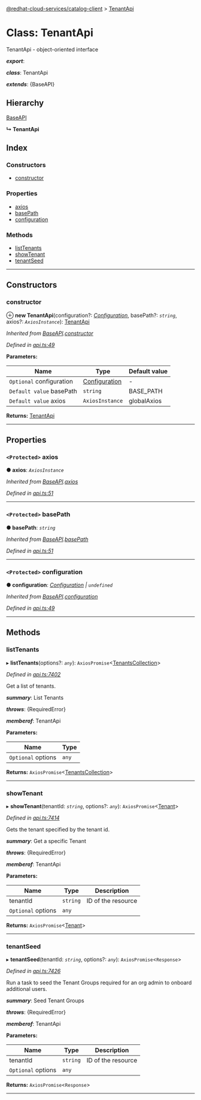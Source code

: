 [@redhat-cloud-services/catalog-client](../README.md) > [TenantApi](../classes/tenantapi.md)

# Class: TenantApi

TenantApi - object-oriented interface

*__export__*: 

*__class__*: TenantApi

*__extends__*: {BaseAPI}

## Hierarchy

 [BaseAPI](baseapi.md)

**↳ TenantApi**

## Index

### Constructors

* [constructor](tenantapi.md#constructor)

### Properties

* [axios](tenantapi.md#axios)
* [basePath](tenantapi.md#basepath)
* [configuration](tenantapi.md#configuration)

### Methods

* [listTenants](tenantapi.md#listtenants)
* [showTenant](tenantapi.md#showtenant)
* [tenantSeed](tenantapi.md#tenantseed)

---

## Constructors

<a id="constructor"></a>

###  constructor

⊕ **new TenantApi**(configuration?: *[Configuration](configuration.md)*, basePath?: *`string`*, axios?: *`AxiosInstance`*): [TenantApi](tenantapi.md)

*Inherited from [BaseAPI](baseapi.md).[constructor](baseapi.md#constructor)*

*Defined in [api.ts:49](https://github.com/RedHatInsights/javascript-clients/blob/master/packages/catalog/api.ts#L49)*

**Parameters:**

| Name | Type | Default value |
| ------ | ------ | ------ |
| `Optional` configuration | [Configuration](configuration.md) | - |
| `Default value` basePath | `string` |  BASE_PATH |
| `Default value` axios | `AxiosInstance` |  globalAxios |

**Returns:** [TenantApi](tenantapi.md)

___

## Properties

<a id="axios"></a>

### `<Protected>` axios

**● axios**: *`AxiosInstance`*

*Inherited from [BaseAPI](baseapi.md).[axios](baseapi.md#axios)*

*Defined in [api.ts:51](https://github.com/RedHatInsights/javascript-clients/blob/master/packages/catalog/api.ts#L51)*

___
<a id="basepath"></a>

### `<Protected>` basePath

**● basePath**: *`string`*

*Inherited from [BaseAPI](baseapi.md).[basePath](baseapi.md#basepath)*

*Defined in [api.ts:51](https://github.com/RedHatInsights/javascript-clients/blob/master/packages/catalog/api.ts#L51)*

___
<a id="configuration"></a>

### `<Protected>` configuration

**● configuration**: *[Configuration](configuration.md) \| `undefined`*

*Inherited from [BaseAPI](baseapi.md).[configuration](baseapi.md#configuration)*

*Defined in [api.ts:49](https://github.com/RedHatInsights/javascript-clients/blob/master/packages/catalog/api.ts#L49)*

___

## Methods

<a id="listtenants"></a>

###  listTenants

▸ **listTenants**(options?: *`any`*): `AxiosPromise`<[TenantsCollection](../interfaces/tenantscollection.md)>

*Defined in [api.ts:7402](https://github.com/RedHatInsights/javascript-clients/blob/master/packages/catalog/api.ts#L7402)*

Get a list of tenants.

*__summary__*: List Tenants

*__throws__*: {RequiredError}

*__memberof__*: TenantApi

**Parameters:**

| Name | Type |
| ------ | ------ |
| `Optional` options | `any` |

**Returns:** `AxiosPromise`<[TenantsCollection](../interfaces/tenantscollection.md)>

___
<a id="showtenant"></a>

###  showTenant

▸ **showTenant**(tenantId: *`string`*, options?: *`any`*): `AxiosPromise`<[Tenant](../interfaces/tenant.md)>

*Defined in [api.ts:7414](https://github.com/RedHatInsights/javascript-clients/blob/master/packages/catalog/api.ts#L7414)*

Gets the tenant specified by the tenant id.

*__summary__*: Get a specific Tenant

*__throws__*: {RequiredError}

*__memberof__*: TenantApi

**Parameters:**

| Name | Type | Description |
| ------ | ------ | ------ |
| tenantId | `string` |  ID of the resource |
| `Optional` options | `any` |

**Returns:** `AxiosPromise`<[Tenant](../interfaces/tenant.md)>

___
<a id="tenantseed"></a>

###  tenantSeed

▸ **tenantSeed**(tenantId: *`string`*, options?: *`any`*): `AxiosPromise`<`Response`>

*Defined in [api.ts:7426](https://github.com/RedHatInsights/javascript-clients/blob/master/packages/catalog/api.ts#L7426)*

Run a task to seed the Tenant Groups required for an org admin to onboard additional users.

*__summary__*: Seed Tenant Groups

*__throws__*: {RequiredError}

*__memberof__*: TenantApi

**Parameters:**

| Name | Type | Description |
| ------ | ------ | ------ |
| tenantId | `string` |  ID of the resource |
| `Optional` options | `any` |

**Returns:** `AxiosPromise`<`Response`>

___

